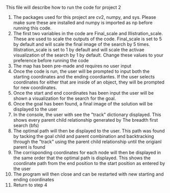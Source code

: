 This file will describe how to run the code for project 2

1) The packages used for this project are cv2, numpy, and sys. Please make sure these are installed 
and numpy is imported as np before running this code.
2) The first two variables in the code are Final_scale and Illistration_scale. These are used to scale the 
outputs of the code. Final_scale is set to 5 by default and will scale the final image of the search by 5 times.
Illistration_scale is set to 1 by default and will scale the activae visualization of the search by 1 by default. 
Change these values to your preference before running the code
3) The map has been pre-made and requires no user input
4) Once the code is run, the user will be prompted to input both the starting coordinates and the ending coordiantes.
If the user selects coordinates for either that are inside of an object, they will be prompted for new coordinates.
5) Once the start and end coordinates has been input the user will be shown a visualization for the search for the goal.
6) Once the goal has been found, a final image of the solution will be displayed to the user
7) In the console, the user with see the "track" dictionary displayed. This shows every parent child relationship generated
by The breadth first search (bfs)
8) The optimal path will then be displayed to the user. This path was found by tacking the goal child and parent combination
and backtracking through the "track" using the parent child relationship until the origianl parent is found
9) The corrisponding coordinates for each node will then be displayed in the same order that the optimal path is displayed. 
This shows the coordinate path from the end position to the start position as entered by the user
10) The program will then close and can be restarted with new starting and ending coordinates
11) Return to step 4
